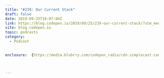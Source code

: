 ```yaml
---
title: "#239: Our Current Stack"
draft: false
date: 2019-09-25T16:07:04Z
link: https://blog.codepen.io/2019/09/25/239-our-current-stack/?utm_medium=RSS&utm_source=hune
site: blog.codepen.io
topic: podcasts
category:
  - Podcast
  
  
enclosure:  {https://media.blubrry.com/codepen_radio/cdn.simplecast.com/audio/a57091/a570912b-55d0-4b6d-a6c2-123097b3faab/d7896ebb-1232-4caa-8305-b3eeffba4ddf/codepenradio-239_tc.mp3 29766390 audio/mpeg} 
 
  

---
```

